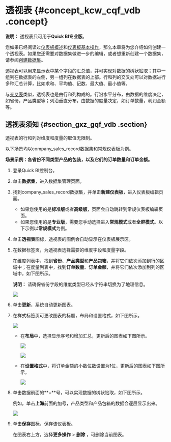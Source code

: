 # 透视表 {#concept_kcw_cqf_vdb .concept}

**说明：** 透视表只可用于**Quick BI专业版**。

您如果已经阅读过[仪表板概述](cn.zh-CN/快速入门/报表制作/仪表板概述.md#)和[仪表板基本操作](cn.zh-CN/快速入门/报表制作/仪表板基本操作/仪表板基本操作.md#)，那么本章将为您介绍如何创建一个透视表。如果您还需要对数据集做进一步的编辑，或者想重新创建一个数据集，请参阅[创建数据集](cn.zh-CN/快速入门/数据建模/管理数据集/创建数据集.md#)。

透视表可以用来显示表中某个字段的汇总值，并可实现对数据的树状钻取；其中一组列在数据表的左侧，另一组列在数据表的上部。行和列的交叉处可以对数据进行多种汇总计算，比如求和、平均值、记数、最大值、最小值等。

与[交叉表](cn.zh-CN/快速入门/报表制作/仪表板图表制作/交叉表.md#)类似，透视表也是由行和列构成的。行沿水平分布，由数据的维度决定，如省份，产品类型等；列沿垂直分布，由数据的度量决定，如订单数量，利润金额等。

## 透视表须知 {#section_gxz_gqf_vdb .section}

透视表的行和列对维度和度量的取值无限制。

以下场景均以company\_sales\_record数据集和常规仪表板为例。

**场景示例：各省份不同类型产品的包装，以及它们的订单数量和订单金额。**

1.  登录Quick BI控制台。
2.  单击**数据集**，进入数据集管理页面。
3.  找到company\_sales\_record数据集，并单击**新建仪表板**，进入仪表板编辑页面。
    -   如果您使用的是**标准版**或者**高级版**，页面会自动跳转到常规仪表板编辑页面。
    -   如果您使用的是**专业版**，需要您手动选择进入**常规模式**或者**全屏模式**。以下示例以**常规模式**为例。
4.  单击**透视表**图标，透视表的图例会自动显示在仪表板展示区。
5.  在数据标签页，为透视表选择需要的维度字段和度量字段。

    在维度列表中，找到**省份**、**产品类型**和**产品包箱**，并将它们依次添加到行的区域中；在度量列表中，找到**订单数量**、**订单金额**，并将它们依次添加到列的区域中，如下图所示。

    **说明：** 请确保省份字段的维度类型已经从字符串切换为了地理信息。

    ![](http://static-aliyun-doc.oss-cn-hangzhou.aliyuncs.com/assets/img/9146/15332781091878_zh-CN.png)

6.  单击**更新**，系统自动更新图表。
7.  在样式标签页可更改图表的标题，布局和设置格式，如下图所示。

    ![](http://static-aliyun-doc.oss-cn-hangzhou.aliyuncs.com/assets/img/9146/15332781091880_zh-CN.png)

    -   在**布局**中，选择显示序号和增加汇总，更新后的图表如下图所示。

        ![](http://static-aliyun-doc.oss-cn-hangzhou.aliyuncs.com/assets/img/9146/15332781091881_zh-CN.png)

        ![](http://static-aliyun-doc.oss-cn-hangzhou.aliyuncs.com/assets/img/9146/15332781091882_zh-CN.png)

    -   在**设置格式**中，将订单金额的小数位数设置为1位，更新后的图表如下图所示。

        ![](http://static-aliyun-doc.oss-cn-hangzhou.aliyuncs.com/assets/img/9146/15332781091884_zh-CN.png)

8.  单击数据前面的**+**号，可以实现数据的树状钻取，如下图所示。

    例如，单击**上海**前面的加号，产品类型和产品包箱的数据会逐层显示出来。

    ![](http://static-aliyun-doc.oss-cn-hangzhou.aliyuncs.com/assets/img/9146/15332781091886_zh-CN.png)

9.  单击**保存**图标，保存该仪表板。

    在图表右上方，选择**更多操作** \> **删除** ，可删除当前图表。


